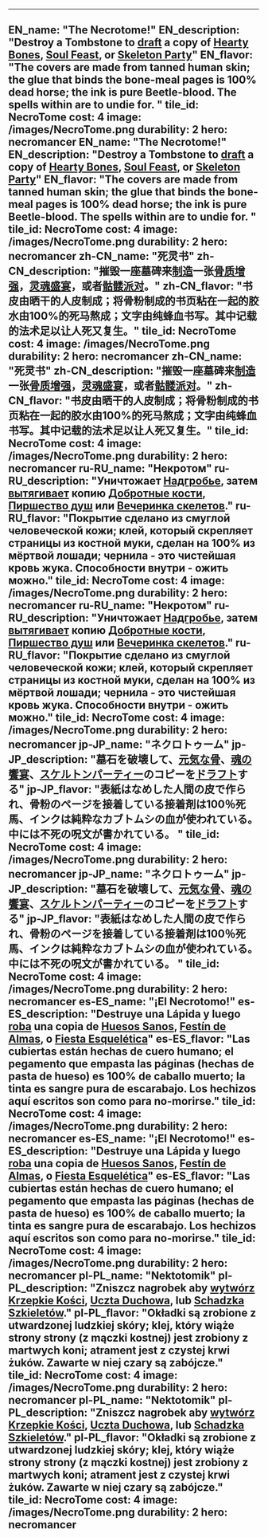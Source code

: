 ---

EN_name: "The Necrotome!"
EN_description: "Destroy a Tombstone to <u>draft</u> a copy of <a href = '../en/abilities#HeartyBones'>Hearty Bones</a>, <a href = '../en/abilities#SoulFeast'>Soul Feast</a>, or <a href = '../en/abilities#SkeletonParty'>Skeleton Party</a>"
EN_flavor: "The covers are made from tanned human skin; the glue that binds the bone-meal pages is 100% dead horse; the ink is pure Beetle-blood. The spells within are to undie for.  "
tile_id: NecroTome
cost: 4
image: /images/NecroTome.png
durability: 2
hero: necromancer
EN_name: "The Necrotome!"
EN_description: "Destroy a Tombstone to <u>draft</u> a copy of <a href = '../en/abilities#HeartyBones'>Hearty Bones</a>, <a href = '../en/abilities#SoulFeast'>Soul Feast</a>, or <a href = '../en/abilities#SkeletonParty'>Skeleton Party</a>"
EN_flavor: "The covers are made from tanned human skin; the glue that binds the bone-meal pages is 100% dead horse; the ink is pure Beetle-blood. The spells within are to undie for.  "
tile_id: NecroTome
cost: 4
image: /images/NecroTome.png
durability: 2
hero: necromancer
zh-CN_name: "死灵书"
zh-CN_description: "摧毁一座墓碑来<u>制造</u>一张<a href = '../zh_cn/abilities#HeartyBones'>骨质增强</a>，<a href = '../zh_cn/abilities#SoulFeast'>灵魂盛宴</a>，或者<a href = '../zh_cn/abilities#SkeletonParty'>骷髅派对</a>。"
zh-CN_flavor: "书皮由晒干的人皮制成；将骨粉制成的书页粘在一起的胶水由100%的死马熬成；文字由纯蜂血书写。其中记载的法术足以让人死又复生。"
tile_id: NecroTome
cost: 4
image: /images/NecroTome.png
durability: 2
hero: necromancer
zh-CN_name: "死灵书"
zh-CN_description: "摧毁一座墓碑来<u>制造</u>一张<a href = '../zh_cn/abilities#HeartyBones'>骨质增强</a>，<a href = '../zh_cn/abilities#SoulFeast'>灵魂盛宴</a>，或者<a href = '../zh_cn/abilities#SkeletonParty'>骷髅派对</a>。"
zh-CN_flavor: "书皮由晒干的人皮制成；将骨粉制成的书页粘在一起的胶水由100%的死马熬成；文字由纯蜂血书写。其中记载的法术足以让人死又复生。"
tile_id: NecroTome
cost: 4
image: /images/NecroTome.png
durability: 2
hero: necromancer
ru-RU_name: "Некротом"
ru-RU_description: "Уничтожает <a href = '../ru_ru/items#Tombstone'>Надгробье</a>, затем <u>вытягивает</u> копию <a href = '../ru_ru/abilities#HeartyBones'>Добротные кости</a>, <a href = '../ru_ru/abilities#SoulFeast'>Пиршество душ</a> или <a href = '../ru_ru/abilities#SkeletonParty'>Вечеринка скелетов</a>."
ru-RU_flavor: "Покрытие сделано из смуглой человеческой кожи; клей, который скрепляет страницы из костной муки, сделан на 100% из мёртвой лошади; чернила - это чистейшая кровь жука. Способности внутри - ожить можно."
tile_id: NecroTome
cost: 4
image: /images/NecroTome.png
durability: 2
hero: necromancer
ru-RU_name: "Некротом"
ru-RU_description: "Уничтожает <a href = '../ru_ru/items#Tombstone'>Надгробье</a>, затем <u>вытягивает</u> копию <a href = '../ru_ru/abilities#HeartyBones'>Добротные кости</a>, <a href = '../ru_ru/abilities#SoulFeast'>Пиршество душ</a> или <a href = '../ru_ru/abilities#SkeletonParty'>Вечеринка скелетов</a>."
ru-RU_flavor: "Покрытие сделано из смуглой человеческой кожи; клей, который скрепляет страницы из костной муки, сделан на 100% из мёртвой лошади; чернила - это чистейшая кровь жука. Способности внутри - ожить можно."
tile_id: NecroTome
cost: 4
image: /images/NecroTome.png
durability: 2
hero: necromancer
jp-JP_name: "ネクロトゥーム"
jp-JP_description: "墓石を破壊して、<a href = '../jp_jp/abilities#HeartyBones'>元気な骨</a>、<a href = '../jp_jp/abilities#SoulFeast'>魂の饗宴</a>、<a href = '../jp_jp/abilities#SkeletonParty'>スケルトンパーティー</a>のコピーを<u>ドラフト</u>する"
jp-JP_flavor: "表紙はなめした人間の皮で作られ、骨粉のページを接着している接着剤は100％死馬、インクは純粋なカブトムシの血が使われている。中には不死の呪文が書かれている。 "
tile_id: NecroTome
cost: 4
image: /images/NecroTome.png
durability: 2
hero: necromancer
jp-JP_name: "ネクロトゥーム"
jp-JP_description: "墓石を破壊して、<a href = '../jp_jp/abilities#HeartyBones'>元気な骨</a>、<a href = '../jp_jp/abilities#SoulFeast'>魂の饗宴</a>、<a href = '../jp_jp/abilities#SkeletonParty'>スケルトンパーティー</a>のコピーを<u>ドラフト</u>する"
jp-JP_flavor: "表紙はなめした人間の皮で作られ、骨粉のページを接着している接着剤は100％死馬、インクは純粋なカブトムシの血が使われている。中には不死の呪文が書かれている。 "
tile_id: NecroTome
cost: 4
image: /images/NecroTome.png
durability: 2
hero: necromancer
es-ES_name: "¡El Necrotomo!"
es-ES_description: "Destruye una Lápida y luego <u>roba</u> una copia de <a href = '../es_es/abilities#HeartyBones'>Huesos Sanos</a>, <a href = '../es_es/abilities#SoulFeast'>Festín de Almas</a>, o  <a href = '../es_es/abilities#SkeletonParty'>Fiesta Esquelética</a>"
es-ES_flavor: "Las cubiertas están hechas de cuero humano; el pegamento que empasta las páginas (hechas de pasta de hueso) es 100% de caballo muerto; la tinta es sangre pura de escarabajo. Los hechizos aquí escritos son como para no-morirse."
tile_id: NecroTome
cost: 4
image: /images/NecroTome.png
durability: 2
hero: necromancer
es-ES_name: "¡El Necrotomo!"
es-ES_description: "Destruye una Lápida y luego <u>roba</u> una copia de <a href = '../es_es/abilities#HeartyBones'>Huesos Sanos</a>, <a href = '../es_es/abilities#SoulFeast'>Festín de Almas</a>, o  <a href = '../es_es/abilities#SkeletonParty'>Fiesta Esquelética</a>"
es-ES_flavor: "Las cubiertas están hechas de cuero humano; el pegamento que empasta las páginas (hechas de pasta de hueso) es 100% de caballo muerto; la tinta es sangre pura de escarabajo. Los hechizos aquí escritos son como para no-morirse."
tile_id: NecroTome
cost: 4
image: /images/NecroTome.png
durability: 2
hero: necromancer
pl-PL_name: "Nektotomik"
pl-PL_description: "Zniszcz nagrobek aby <u>wytwórz</u> <a href = '../pl_pl/abilities#HeartyBones'>Krzepkie Kości</a>, <a href = '../pl_pl/abilities#SoulFeast'>Uczta Duchowa</a>, lub <a href = '../pl_pl/abilities#SkeletonParty'>Schadzka Szkieletów</a>."
pl-PL_flavor: "Okładki są zrobione z utwardzonej ludzkiej skóry; klej, który wiąże strony strony (z mączki kostnej) jest zrobiony z martwych koni; atrament jest z czystej krwi żuków. Zawarte w niej czary są zabójcze."
tile_id: NecroTome
cost: 4
image: /images/NecroTome.png
durability: 2
hero: necromancer
pl-PL_name: "Nektotomik"
pl-PL_description: "Zniszcz nagrobek aby <u>wytwórz</u> <a href = '../pl_pl/abilities#HeartyBones'>Krzepkie Kości</a>, <a href = '../pl_pl/abilities#SoulFeast'>Uczta Duchowa</a>, lub <a href = '../pl_pl/abilities#SkeletonParty'>Schadzka Szkieletów</a>."
pl-PL_flavor: "Okładki są zrobione z utwardzonej ludzkiej skóry; klej, który wiąże strony strony (z mączki kostnej) jest zrobiony z martwych koni; atrament jest z czystej krwi żuków. Zawarte w niej czary są zabójcze."
tile_id: NecroTome
cost: 4
image: /images/NecroTome.png
durability: 2
hero: necromancer
---
